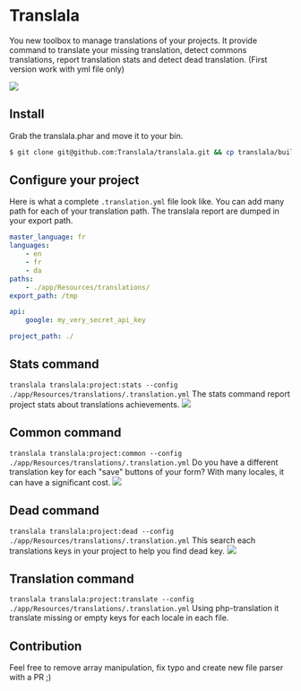 Translala
==================

You new toolbox to manage translations of your projects.
It provide command to translate your missing translation, detect commons translations, report translation stats and detect dead translation.
(First version work with yml file only)

![](http://www.updemia.com/static/e/a/xl/5887cc5f5c697.png)

## Install
Grab the translala.phar and move it to your bin.

``` bash
$ git clone git@github.com:Translala/translala.git && cp translala/build/translala.phar /usr/local/bin/translala
```

## Configure your project
Here is what a complete `.translation.yml` file look like. You can add many path for each of your translation path.
The translala report are dumped in your export path.

``` yml
master_language: fr
languages:
    - en
    - fr
    - da
paths:
    - ./app/Resources/translations/
export_path: /tmp

api:
    google: my_very_secret_api_key

project_path: ./
```

## Stats command
`translala translala:project:stats --config ./app/Resources/translations/.translation.yml`
The stats command report project stats about translations achievements.
![](http://www.updemia.com/static/e/a/xl/5887cc5f5c697.png)

## Common command
`translala translala:project:common --config ./app/Resources/translations/.translation.yml`
Do you have a different translation key for each "save" buttons of your form? With many locales, it can have a significant cost.
![](http://www.updemia.com/static/e/a/xl/5887cc9c35428.png)

## Dead command
`translala translala:project:dead --config ./app/Resources/translations/.translation.yml`
This search each translations keys in your project to help you find dead key.
![](https://i.imgflip.com/11z8lt.jpg)


## Translation command
`translala translala:project:translate --config ./app/Resources/translations/.translation.yml`
Using php-translation it translate missing or empty keys for each locale in each file.

## Contribution
Feel free to remove array manipulation, fix typo and create new file parser with a PR ;)